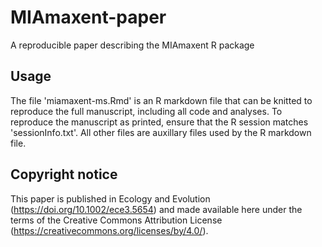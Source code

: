 # MIAmaxent-paper
 A reproducible paper describing the MIAmaxent R package

## Usage
The file 'miamaxent-ms.Rmd' is an R markdown file that can be knitted to reproduce the full manuscript, including all code and analyses. To reproduce the manuscript as printed, ensure that the R session matches 'sessionInfo.txt'. All other files are auxillary files used by the R markdown file.

## Copyright notice
This paper is published in Ecology and Evolution (https://doi.org/10.1002/ece3.5654) and made available here under the terms of the Creative Commons Attribution License (https://creativecommons.org/licenses/by/4.0/). 
